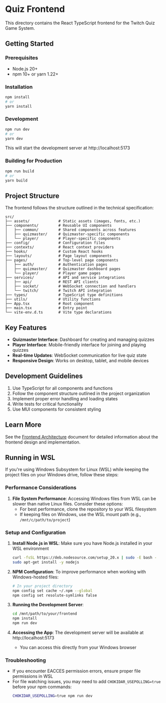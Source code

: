 # Quiz Frontend

This directory contains the React TypeScript frontend for the Twitch Quiz Game System.

## Getting Started

### Prerequisites

- Node.js 20+
- npm 10+ or yarn 1.22+

### Installation

```bash
npm install
# or
yarn install
```

### Development

```bash
npm run dev
# or
yarn dev
```

This will start the development server at http://localhost:5173

### Building for Production

```bash
npm run build
# or
yarn build
```

## Project Structure

The frontend follows the structure outlined in the technical specification:

```
src/
├── assets/             # Static assets (images, fonts, etc.)
├── components/         # Reusable UI components
│   ├── common/         # Shared components across features
│   ├── quizmaster/     # Quizmaster-specific components
│   └── player/         # Player-specific components
├── config/             # Configuration files
├── contexts/           # React context providers
├── hooks/              # Custom React hooks
├── layouts/            # Page layout components
├── pages/              # Top-level page components
│   ├── auth/           # Authentication pages
│   ├── quizmaster/     # Quizmaster dashboard pages
│   └── player/         # Player game pages
├── services/           # API and service integrations
│   ├── api/            # REST API clients
│   ├── socket/         # WebSocket connection and handlers
│   └── twitch/         # Twitch API integration
├── types/              # TypeScript type definitions
├── utils/              # Utility functions
├── App.tsx             # Root component
├── main.tsx            # Entry point
└── vite-env.d.ts       # Vite type declarations
```

## Key Features

- **Quizmaster Interface**: Dashboard for creating and managing quizzes
- **Player Interface**: Mobile-friendly interface for joining and playing quizzes
- **Real-time Updates**: WebSocket communication for live quiz state
- **Responsive Design**: Works on desktop, tablet, and mobile devices

## Development Guidelines

1. Use TypeScript for all components and functions
2. Follow the component structure outlined in the project organization
3. Implement proper error handling and loading states
4. Write tests for critical functionality
5. Use MUI components for consistent styling

## Learn More

See the [Frontend Architecture](../notes/Frontend.md) document for detailed information about the frontend design and
implementation.

## Running in WSL

If you're using Windows Subsystem for Linux (WSL) while keeping the project files on your Windows drive, follow these
steps:

### Performance Considerations

1. **File System Performance**: Accessing Windows files from WSL can be slower than native Linux files. Consider these
   options:
    - For best performance, clone the repository to your WSL filesystem
    - If keeping files on Windows, use the WSL mount path (e.g., `/mnt/c/path/to/project`)

### Setup and Configuration

1. **Install Node.js in WSL**: Make sure you have Node.js installed in your WSL environment
   ```bash
   curl -fsSL https://deb.nodesource.com/setup_20.x | sudo -E bash -
   sudo apt-get install -y nodejs
   ```

2. **NPM Configuration**: To improve performance when working with Windows-hosted files:
   ```bash
   # In your project directory
   npm config set cache ~/.npm --global
   npm config set resolute-symlinks false
   ```

3. **Running the Development Server**:
   ```bash
   cd /mnt/path/to/your/frontend
   npm install
   npm run dev
   ```

4. **Accessing the App**: The development server will be available at http://localhost:5173
    - You can access this directly from your Windows browser

### Troubleshooting

- If you encounter EACCES permission errors, ensure proper file permissions in WSL
- For file watching issues, you may need to add `CHOKIDAR_USEPOLLING=true` before your npm commands:
  ```bash
  CHOKIDAR_USEPOLLING=true npm run dev
  ```
